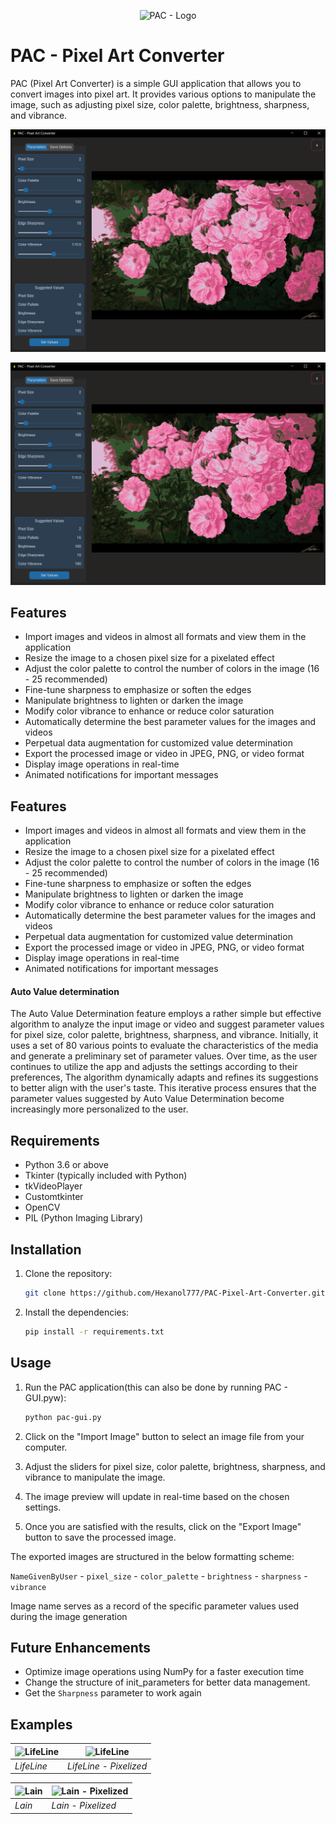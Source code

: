 <p align="center">
  <img src="https://github.com/Hexanol777/PAC-Pixel-Art-Converter/blob/main/lantern.ico" alt="PAC - Logo" />
</p>


# PAC - Pixel Art Converter

PAC (Pixel Art Converter) is a simple GUI application that allows you to convert images into pixel art. It provides various options to manipulate the image, such as adjusting pixel size, color palette, brightness, sharpness, and vibrance.

<p align="center">
  <img src="https://github.com/Hexanol777/PAC-Pixel-Art-Converter/blob/main/READMEmd/PAC%20-%20Screenshot%202.png" alt="PAC - Screenshot 2" />
</p>

<p align="center">
  <img src="https://github.com/Hexanol777/PAC-Pixel-Art-Converter/blob/main/READMEmd/PAC%20-%20Screenshot%202.png" alt="PAC - Screenshot 3" />
</p>

## Features

- Import images and videos in almost all formats and view them in the application
- Resize the image to a chosen pixel size for a pixelated effect
- Adjust the color palette to control the number of colors in the image (16 - 25 recommended)
- Fine-tune sharpness to emphasize or soften the edges
- Manipulate brightness to lighten or darken the image
- Modify color vibrance to enhance or reduce color saturation
- Automatically determine the best parameter values for the images and videos
- Perpetual data augmentation for customized value determination
- Export the processed image or video in JPEG, PNG, or video format
- Display image operations in real-time
- Animated notifications for important messages

## Features

- Import images and videos in almost all formats and view them in the application
- Resize the image to a chosen pixel size for a pixelated effect
- Adjust the color palette to control the number of colors in the image (16 - 25 recommended)
- Fine-tune sharpness to emphasize or soften the edges
- Manipulate brightness to lighten or darken the image
- Modify color vibrance to enhance or reduce color saturation
- Automatically determine the best parameter values for the images and videos
- Perpetual data augmentation for customized value determination
- Export the processed image or video in JPEG, PNG, or video format
- Display image operations in real-time
- Animated notifications for important messages

#### Auto Value determination

The Auto Value Determination feature employs a rather simple but effective algorithm to analyze the input image or video and suggest parameter values for pixel size, color palette, brightness, sharpness, and vibrance. Initially, it uses a set of 80 various points to evaluate the characteristics of the media and generate a preliminary set of parameter values. Over time, as the user continues to utilize the app and adjusts the settings according to their preferences, The algorithm dynamically adapts and refines its suggestions to better align with the user's taste. This iterative process ensures that the parameter values suggested by Auto Value Determination become increasingly more personalized to the user.


## Requirements

- Python 3.6 or above
- Tkinter (typically included with Python)
- tkVideoPlayer
- Customtkinter
- OpenCV
- PIL (Python Imaging Library)

## Installation

1. Clone the repository:

   ```bash
   git clone https://github.com/Hexanol777/PAC-Pixel-Art-Converter.git
2. Install the dependencies:
   ```bash
   pip install -r requirements.txt

## Usage

1. Run the PAC application(this can also be done by running PAC - GUI.pyw):

   ```bash
   python pac-gui.py

2. Click on the "Import Image" button to select an image file from your computer.

3. Adjust the sliders for pixel size, color palette, brightness, sharpness, and vibrance to manipulate the image.

4. The image preview will update in real-time based on the chosen settings.

5. Once you are satisfied with the results, click on the "Export Image" button to save the processed image.

The exported images are structured in the below formatting scheme:

`NameGivenByUser` - `pixel_size` - `color_palette` - `brightness` - `sharpness` - `vibrance`

Image name serves as a record of the specific parameter values used during the image generation
## Future Enhancements

- Optimize image operations using NumPy for a faster execution time
- Change the structure of init_parameters for better data management.
- Get the `Sharpness` parameter to work again

## Examples
| ![LifeLine](https://github.com/Hexanol777/PAC-Pixel-Art-Converter/blob/main/input/2.jpg) | ![LifeLine](https://github.com/Hexanol777/PAC-Pixel-Art-Converter/blob/main/output/Lifeline%20-%205%20-%2075%20-%20100%20-%20100.png) |
| --- | --- |
| *LifeLine* | *LifeLine - Pixelized* |


| ![Lain](https://github.com/Hexanol777/PAC-Pixel-Art-Converter/blob/main/input/Lain.jpg) | ![Lain - Pixelized](https://github.com/Hexanol777/PAC-Pixel-Art-Converter/blob/main/output/Lain%20-%205%20-%2025%20-%20100%20-%20121.png) |
| --- | --- |
| *Lain* | *Lain - Pixelized* |



